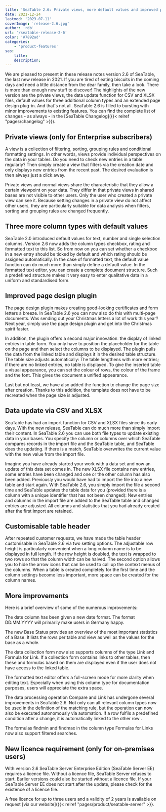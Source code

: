```yaml
---
title: 'SeaTable 2.6: Private views, more default values and improved page design plugin'
date: 2021-12-24
lastmod: '2023-07-11'
coverImage: 'release-2.6.jpg'
author: 'rdb'
url: '/seatable-release-2-6'
color: '#7892ad'
categories:
    - 'product-features'
seo:
    title:
    description:
---
```


We are pleased to present in these release notes version 2.6 of SeaTable, the last new release in 2021. If you are tired of eating biscuits in the coming days and need a little distance from the dear family, then take a look. There is more than enough new stuff to discover! The highlights of the new version are the private views, the data update function for CSV and XLSX files, default values for three additional column types and an extended page design plug-in. And that's not all. SeaTable 2.6 is filled to bursting with minor improvements to existing features. You can find the complete list of changes - as always - in the [SeaTable Changelog]({{< relref "pages/changelog" >}}).

## Private views (only for Enterprise subscribers)

A view is a collection of filtering, sorting, grouping rules and conditional formatting settings. In other words, views provide individual perspectives on the data in your tables. Do you need to check new entries in a table regularly? Then simply create a view that filters via the creation date and only displays new entries from the recent past. The desired evaluation is then always just a click away.

Private views and normal views share the characteristic that they allow a certain viewpoint on your data. They differ in that private views in shared bases are not visible to other users. Only the user who created a private view can see it. Because setting changes in a private view do not affect other users, they are particularly suitable for data analysis when filters, sorting and grouping rules are changed frequently.

## Three more column types with default values

SeaTable 2.0 introduced default values for text, number and single selection columns. Version 2.6 now adds the column types checkbox, rating and formatted text to this list. So from now on you can set whether a checkbox in a new entry should be ticked by default and which rating should be assigned automatically. In the case of formatted text, the default value function can do much more than simply define a default value. In the formatted text editor, you can create a complete document structure. Such a predefined structure makes it very easy to enter qualitative data in a uniform and standardised form.

## Improved page design plugin

The page design plugin makes creating good-looking certificates and form letters a breeze. In SeaTable 2.6 you can now also do this with multi-page documents. Was sending out your Christmas letters a lot of work this year? Next year, simply use the page design plugin and get into the Christmas spirit faster.

In addition, the plugin offers a second major innovation: the display of linked entries in table form. You only have to position the placeholder for the table on the page and then select the columns to be displayed. The plugin pulls the data from the linked table and displays it in the desired table structure. The table size adjusts automatically: The table lengthens with more entries; if there are no linked entries, no table is displayed. To give the inserted table a visual appearance, you can set the colour of rows, the colour of the frame and the font. This gives the document a unified appearance.

Last but not least, we have also added the function to change the page size after creation. Thanks to this addition, the template does not have to be recreated when the page size is adjusted.

## Data update via CSV and XLSX

SeaTable has had an import function for CSV and XLSX files since its early days. With the new release, SeaTable can do much more than simply import their content. In SeaTable 2.6 you can use both file types to update existing data in your bases. You specify the column or columns over which SeaTable compares records in the import file and the SeaTable table, and SeaTable does the updating. If there is a match, SeaTable overwrites the current value with the new value from the import file.

Imagine you have already started your work with a data set and now an update of this data set comes in. The new XLSX file contains new entries, some entries have been changed and one or the other column has also been added. Previously you would have had to import the file into a new table and start again. With SeaTable 2.6, you simply import the file a second time and SeaTable updates the table data for you (provided there is a column with a unique identifier that has not been changed): New entries and columns in the import file are added to the SeaTable table and changed entries are adjusted. All columns and statistics that you had already created after the first import are retained.

## Customisable table header

After repeated customer requests, we have made the table header customisable in SeaTable 2.6 via two setting options. The adjustable row height is particularly convenient when a long column name is to be displayed in full length. If the row height is doubled, the text is wrapped to two rows so that the column width can be halved. The second option allows you to hide the arrow icons that can be used to call up the context menus of the columns. When a table is created completely for the first time and the column settings become less important, more space can be created for the column names.

## More improvements

Here is a brief overview of some of the numerous improvements:

The date column has been given a new date format. The format DD.MM.YYYY will primarily make users in Germany happy.

The new Base Status provides an overview of the most important statistics of a Base. It lists the rows per table and view as well as the values for the base as a whole.

The data collection form now also supports columns of the type Link and Formula for Link. If a collection form contains links to other tables, then these and formulas based on them are displayed even if the user does not have access to the linked table.

The formatted text editor offers a full-screen mode for more clarity when editing text. Especially when using this column type for documentation purposes, users will appreciate the extra space.

The data processing operation Compare and Link has undergone several improvements in SeaTable 2.6. Not only can all relevant column types now be used in the definition of the matching rule, but the operation can now also be executed autonomously via automation. If a row fulfils a predefined condition after a change, it is automatically linked to the other row .

The formulas findmin and findmax in the column type Formulas for Links now also support filtered searches.

## New licence requirement (only for on-premises users)

With version 2.6 SeaTable Server Enterprise Edition (SeaTable Server EE) requires a licence file. Without a licence file, SeaTable Server refuses to start. Earlier versions could also be started without a licence file. If your SeaTable Server EE does not start after the update, please check for the existence of a licence file.

A free licence for up to three users and a validity of 2 years is available on request [via our website]({{< relref "pages/product/seatable-server" >}}.
